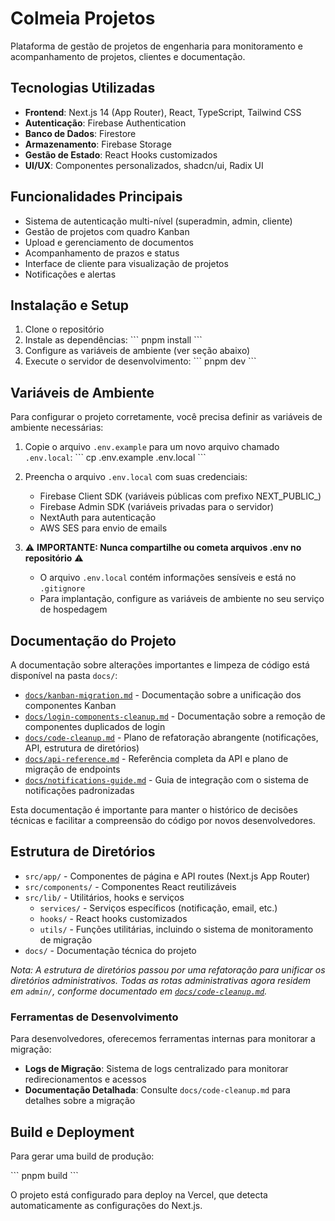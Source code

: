 # Colmeia Projetos

Plataforma de gestão de projetos de engenharia para monitoramento e acompanhamento de projetos, clientes e documentação.

## Tecnologias Utilizadas

- **Frontend**: Next.js 14 (App Router), React, TypeScript, Tailwind CSS
- **Autenticação**: Firebase Authentication
- **Banco de Dados**: Firestore
- **Armazenamento**: Firebase Storage
- **Gestão de Estado**: React Hooks customizados
- **UI/UX**: Componentes personalizados, shadcn/ui, Radix UI

## Funcionalidades Principais

- Sistema de autenticação multi-nível (superadmin, admin, cliente)
- Gestão de projetos com quadro Kanban
- Upload e gerenciamento de documentos
- Acompanhamento de prazos e status
- Interface de cliente para visualização de projetos
- Notificações e alertas

## Instalação e Setup

1. Clone o repositório
2. Instale as dependências:
   \`\`\`
   pnpm install
   \`\`\`
3. Configure as variáveis de ambiente (ver seção abaixo)
4. Execute o servidor de desenvolvimento:
   \`\`\`
   pnpm dev
   \`\`\`

## Variáveis de Ambiente

Para configurar o projeto corretamente, você precisa definir as variáveis de ambiente necessárias:

1. Copie o arquivo `.env.example` para um novo arquivo chamado `.env.local`:
   \`\`\`
   cp .env.example .env.local
   \`\`\`

2. Preencha o arquivo `.env.local` com suas credenciais:
   - Firebase Client SDK (variáveis públicas com prefixo NEXT_PUBLIC_)
   - Firebase Admin SDK (variáveis privadas para o servidor)
   - NextAuth para autenticação
   - AWS SES para envio de emails

3. ⚠️ **IMPORTANTE: Nunca compartilhe ou cometa arquivos .env no repositório** ⚠️
   - O arquivo `.env.local` contém informações sensíveis e está no `.gitignore`
   - Para implantação, configure as variáveis de ambiente no seu serviço de hospedagem

## Documentação do Projeto

A documentação sobre alterações importantes e limpeza de código está disponível na pasta `docs/`:

- [`docs/kanban-migration.md`](docs/kanban-migration.md) - Documentação sobre a unificação dos componentes Kanban
- [`docs/login-components-cleanup.md`](docs/login-components-cleanup.md) - Documentação sobre a remoção de componentes duplicados de login
- [`docs/code-cleanup.md`](docs/code-cleanup.md) - Plano de refatoração abrangente (notificações, API, estrutura de diretórios)
- [`docs/api-reference.md`](docs/api-reference.md) - Referência completa da API e plano de migração de endpoints
- [`docs/notifications-guide.md`](docs/notifications-guide.md) - Guia de integração com o sistema de notificações padronizadas

Esta documentação é importante para manter o histórico de decisões técnicas e facilitar a compreensão do código por novos desenvolvedores.

## Estrutura de Diretórios

- `src/app/` - Componentes de página e API routes (Next.js App Router)
- `src/components/` - Componentes React reutilizáveis
- `src/lib/` - Utilitários, hooks e serviços
  - `services/` - Serviços específicos (notificação, email, etc.)
  - `hooks/` - React hooks customizados
  - `utils/` - Funções utilitárias, incluindo o sistema de monitoramento de migração
- `docs/` - Documentação técnica do projeto

*Nota: A estrutura de diretórios passou por uma refatoração para unificar os diretórios administrativos. Todas as rotas administrativas agora residem em `admin/`, conforme documentado em [`docs/code-cleanup.md`](docs/code-cleanup.md).*

### Ferramentas de Desenvolvimento

Para desenvolvedores, oferecemos ferramentas internas para monitorar a migração:

- **Logs de Migração**: Sistema de logs centralizado para monitorar redirecionamentos e acessos
- **Documentação Detalhada**: Consulte `docs/code-cleanup.md` para detalhes sobre a migração

## Build e Deployment

Para gerar uma build de produção:

\`\`\`
pnpm build
\`\`\`

O projeto está configurado para deploy na Vercel, que detecta automaticamente as configurações do Next.js.
